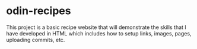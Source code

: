 # odin-recipes

This project is a basic recipe website that will demonstrate the skills
that I have developed in HTML which includes how to setup links, images,
pages, uploading commits, etc.